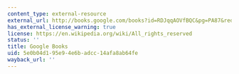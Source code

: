 ```yaml
---
content_type: external-resource
external_url: http://books.google.com/books?id=RDJqqAOVfBQC&pg=PA87&redir_esc=y#v=onepage&q&f=false
has_external_license_warning: true
license: https://en.wikipedia.org/wiki/All_rights_reserved
status: ''
title: Google Books
uid: 5e0b04d1-95e9-4e6b-adcc-14afa8ab64fe
wayback_url: ''
---
```

